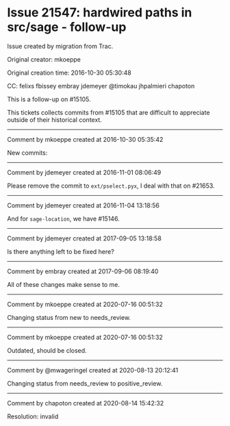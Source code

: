 # Issue 21547: hardwired paths in src/sage - follow-up

Issue created by migration from Trac.

Original creator: mkoeppe

Original creation time: 2016-10-30 05:30:48

CC:  felixs fbissey embray jdemeyer @timokau jhpalmieri chapoton

This is a follow-up on #15105.

This tickets collects commits from #15105 that are difficult to appreciate outside of their historical context.



---

Comment by mkoeppe created at 2016-10-30 05:35:42

New commits:


---

Comment by jdemeyer created at 2016-11-01 08:06:49

Please remove the commit to `ext/pselect.pyx`, I deal with that on #21653.


---

Comment by jdemeyer created at 2016-11-04 13:18:56

And for `sage-location`, we have #15146.


---

Comment by jdemeyer created at 2017-09-05 13:18:58

Is there anything left to be fixed here?


---

Comment by embray created at 2017-09-06 08:19:40

All of these changes make sense to me.


---

Comment by mkoeppe created at 2020-07-16 00:51:32

Changing status from new to needs_review.


---

Comment by mkoeppe created at 2020-07-16 00:51:32

Outdated, should be closed.


---

Comment by @mwageringel created at 2020-08-13 20:12:41

Changing status from needs_review to positive_review.


---

Comment by chapoton created at 2020-08-14 15:42:32

Resolution: invalid
